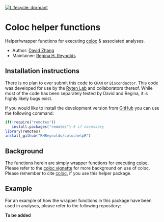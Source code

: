 <!-- badges: start -->

[![Lifecycle:
dormant](https://img.shields.io/badge/lifecycle-dormant-blue.svg)](https://www.tidyverse.org/lifecycle/#dormant)

<!-- badges: end -->

# Coloc helper functions

Helper/wrapper functions for executing [coloc](https://github.com/chr1swallace/coloc) & associated analyses.

- Author: [David Zhang](https://github.com/dzhang32)
- Maintainer: [Regina H. Reynolds](https://github.com/RHReynolds) 

## Installation instructions

There is no plan to ever submit this code to `CRAN` or `Bioconductor`. This code was developed for use by the [Ryten Lab](https://github.com/rytenlab) and collaborators thereof. While most of the code has been separately tested by David and Regina, it is highly likely bugs exist. 

If you would like to install the development version from [GitHub](https://github.com/) you can use the following command:

``` r
if(!require("remotes"))
   install.packages("remotes") # if necessary
library(remotes)
install_github("RHReynolds/colochelpR")
```

## Background

The functions herein are simply wrapper functions for executing [coloc](https://github.com/chr1swallace/coloc). Please refer to the  [coloc vignette](https://chr1swallace.github.io/coloc/) for more background on use of coloc. Please remember to cite [coloc](https://github.com/chr1swallace/coloc), if you use this helper package.

## Example

For an example of how the wrapper functions in this package have been used in analyses, please refer to the following repository: 

**To be added**
